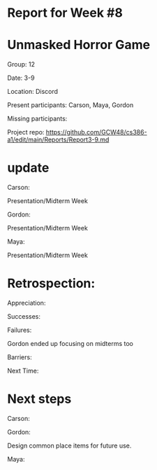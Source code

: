 # Report for Week #8

# Unmasked Horror Game

Group: 12

Date: 3-9

Location: Discord

Present participants: Carson, Maya, Gordon

Missing participants: 

Project repo: https://github.com/GCW48/cs386-a1/edit/main/Reports/Report3-9.md

# update 

Carson:

Presentation/Midterm Week

Gordon:

Presentation/Midterm Week

Maya: 

Presentation/Midterm Week



# Retrospection:


Appreciation: 



Successes:



Failures:

Gordon ended up focusing on midterms too

Barriers:



Next Time: 



# Next steps 


Carson: 



Gordon:

Design common place items for future use.

Maya:

